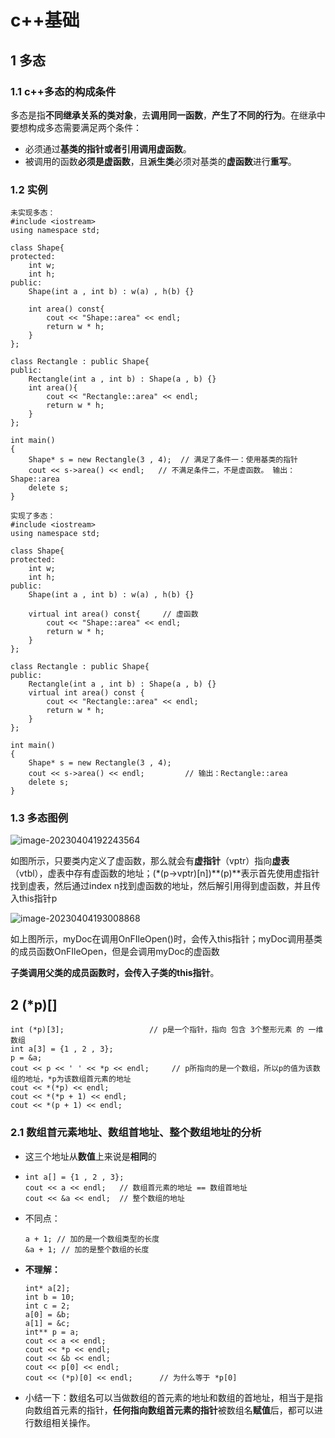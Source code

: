 # c++基础

## 1  多态

### 1.1 c++多态的构成条件

多态是指**不同继承关系的类对象**，去**调用同一函数**，**产生了不同的行为**。在继承中要想构成多态需要满足两个条件：

- 必须通过**基类的指针或者引用调用虚函数**。
- 被调用的函数**必须是虚函数**，且**派生类**必须对基类的**虚函数**进行**重写**。

### 1.2 实例

```
未实现多态：
#include <iostream>
using namespace std;

class Shape{
protected:
    int w;
    int h;
public:
    Shape(int a , int b) : w(a) , h(b) {}

    int area() const{
        cout << "Shape::area" << endl;
        return w * h;
    }
};

class Rectangle : public Shape{
public:
    Rectangle(int a , int b) : Shape(a , b) {}
    int area(){
        cout << "Rectangle::area" << endl;
        return w * h;
    }
};

int main()
{
    Shape* s = new Rectangle(3 , 4);  // 满足了条件一：使用基类的指针
    cout << s->area() << endl;   // 不满足条件二，不是虚函数。 输出：Shape::area
    delete s;
}

```

```
实现了多态：
#include <iostream>
using namespace std;

class Shape{
protected:
    int w;
    int h;
public:
    Shape(int a , int b) : w(a) , h(b) {}

    virtual int area() const{     // 虚函数
        cout << "Shape::area" << endl;
        return w * h;
    }
};

class Rectangle : public Shape{
public:
    Rectangle(int a , int b) : Shape(a , b) {}
    virtual int area() const {
        cout << "Rectangle::area" << endl;
        return w * h;
    }
};

int main()
{
    Shape* s = new Rectangle(3 , 4);
    cout << s->area() << endl;         // 输出：Rectangle::area
    delete s;
}
```

### 1.3 多态图例

![image-20230404192243564](https://cdn.jsdelivr.net/gh/lzclzclzc12/BlogImage@main/img/202304041924389.png)

如图所示，只要类内定义了虚函数，那么就会有**虚指针**（vptr）指向**虚表**（vtbl），虚表中存有虚函数的地址；(*(p->vptr)[n])**(p)**表示首先使用虚指针找到虚表，然后通过index n找到虚函数的地址，然后解引用得到虚函数，并且传入this指针p

![image-20230404193008868](https://cdn.jsdelivr.net/gh/lzclzclzc12/BlogImage@main/img/202304041930963.png)

如上图所示，myDoc在调用OnFIleOpen()时，会传入this指针；myDoc调用基类的成员函数OnFIleOpen，但是会调用myDoc的虚函数

**子类调用父类的成员函数时，会传入子类的this指针**。

## 2 (*p)[]

```
int (*p)[3];                   // p是一个指针，指向 包含 3个整形元素 的 一维数组
int a[3] = {1 , 2 , 3};
p = &a; 
cout << p << ' ' << *p << endl;     // p所指向的是一个数组，所以p的值为该数组的地址，*p为该数组首元素的地址
cout << *(*p) << endl;
cout << *(*p + 1) << endl;
cout << *(p + 1) << endl;
```

### 2.1 数组首元素地址、数组首地址、整个数组地址的分析

- 这三个地址从**数值**上来说是**相同**的

- ```
  int a[] = {1 , 2 , 3};
  cout << a << endl;   // 数组首元素的地址 == 数组首地址
  cout << &a << endl;  // 整个数组的地址
  ```

- 不同点：

  ```
  a + 1; // 加的是一个数组类型的长度
  &a + 1; // 加的是整个数组的长度
  ```

- **不理解：**

  ```
  int* a[2];
  int b = 10;
  int c = 2;
  a[0] = &b;
  a[1] = &c;
  int** p = a;
  cout << a << endl;
  cout << *p << endl;
  cout << &b << endl;
  cout << p[0] << endl;
  cout << (*p)[0] << endl;      // 为什么等于 *p[0]
  ```

- 小结一下：数组名可以当做数组的首元素的地址和数组的首地址，相当于是指向数组首元素的指针，**任何指向数组首元素的指针**被数组名**赋值**后，都可以进行数组相关操作。

